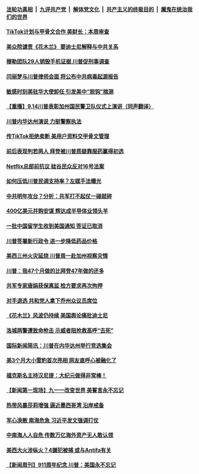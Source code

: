 

####  [法轮功真相](../../../../basic/blob/master/README.md?t=09150631) &nbsp;|&nbsp; [九评共产党](../../../../9ping.md/blob/master/README.md?t=09150631) &nbsp;|&nbsp; [解体党文化](../../../../jtdwh.md/blob/master/README.md?t=09150631)  &nbsp;|&nbsp; [共产主义的终极目的](../../../../gczydzjmd.md/blob/master/README.md?t=09150631) &nbsp;|&nbsp; [魔鬼在统治我们的世界](../../../../mgztzwmdsj.md/blob/master/README.md?t=09150631) 

#### [TikTok计划与甲骨文合作  美财长：本周审查](../pages/prog203/a102940787.md?t=09150631) 

#### [美众院谴责《花木兰》 要迪士尼解释与中共关系](../pages/prog203/a102940639.md?t=09150631) 

#### [穆勒团队29人销毁手机证据 川普促刑事调查](../pages/prog203/a102940739.md?t=09150631) 

#### [闫丽梦与川普律师会面 将公布中共病毒起源报告](../pages/prog203/a102940711.md?t=09150631) 

#### [敏感时刻美驻华大使卸任 引发美中“脱钩”揣测](../pages/prog203/a102940653.md?t=09150631) 

#### [【重播】9.14川普表彰加州国民警卫队仪式上演讲（同声翻译）](../pages/prog203/a102940648.md?t=09150631) 

#### [川普内华达州演说 力挺警察执法](../pages/prog203/a102940582.md?t=09150631) 

#### [传TikTok拒绝卖断 美用户资料交甲骨文管理](../pages/prog203/a102940537.md?t=09150631) 

#### [前后表现判若两人 拜登被川普质疑靠服药赢得初选](../pages/prog203/a102940524.md?t=09150631) 

#### [Netflix总部前抗议 硅谷民众反对16号法案](../pages/prog203/a102940476.md?t=09150631) 

#### [如何压低川普民调支持率？左媒手法曝光](../pages/prog203/a102940173.md?t=09150631) 

#### [中共明年攻台？分析：共军打不起仗一碰就碎](../pages/prog203/a102940122.md?t=09150631) 

#### [400亿美元并购安谋 辉达成半导体业领头羊](../pages/prog203/a102940117.md?t=09150631) 

#### [一批中国留学生收到美国通知 签证已取消](../pages/prog203/a102940089.md?t=09150631) 

#### [川普签署新行政令 进一步降低药品价格](../pages/prog203/a102940068.md?t=09150631) 

#### [美西三州火灾延烧 川普周一赴加州视察灾情](../pages/prog203/a102939896.md?t=09150631) 

#### [川普：我47个月做的比拜登47年做的还多](../pages/prog203/a102939987.md?t=09150631) 

#### [共军专家唐娟获保离监 检方要求再次拘押](../pages/prog203/a102939972.md?t=09150631) 

#### [对手退选 共和党人拿下乔州众议员席位](../pages/prog203/a102940014.md?t=09150631) 

#### [《花木兰》风波仍持续 美国舆论痛批迪士尼](../pages/prog203/a102939935.md?t=09150631) 

#### [洛城两警遭致命枪击 示威者阻抢救高呼“去死”](../pages/prog203/a102939992.md?t=09150631) 

#### [国际新闻简讯：川普在内华达州举行竞选集会](../pages/prog203/a102939901.md?t=09150631) 

#### [美3个月大小雪豹首次亮相 网友直呼心被融化了](../pages/prog203/a102939804.md?t=09150631) 

#### [福克斯名主持汉尼提：大纪元做得非常棒！](../pages/prog203/a102939758.md?t=09150631) 

#### [【新闻第一现场】九一一改变世界 美誓言永不忘记](../pages/prog203/a102939739.md?t=09150631) 

#### [热带风暴莎莉增强 逼近墨西哥湾 沿岸戒备](../pages/prog203/a102939709.md?t=09150631) 

#### [军心涣散 南海危急 习近平发文强调打仗](../pages/prog203/a102939650.md?t=09150631) 

#### [中南海人人自危 传数万亿海外资产无人敢认领](../pages/prog203/a102939596.md?t=09150631) 

#### [美西大火涉纵火？4嫌犯被捕 或与Antifa有关](../pages/prog203/a102939484.md?t=09150631) 

#### [【新闻周刊】911周年纪念 川普：美国永不忘记](../pages/prog203/a102939529.md?t=09150631) 

